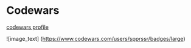 # Codewars

[codewars profile](https://www.codewars.com/users/spprssr)

![image_text] (https://www.codewars.com/users/spprssr/badges/large)
